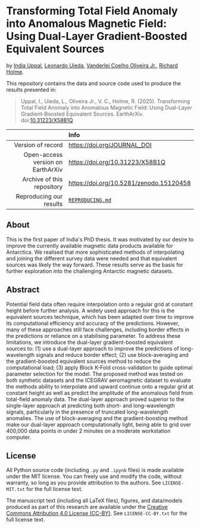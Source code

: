 # Transforming Total Field Anomaly into Anomalous Magnetic Field: Using Dual-Layer Gradient-Boosted Equivalent Sources

by
[India Uppal](https://orcid.org/0000-0003-3531-2656),
[Leonardo Uieda](https://orcid.org/0000-0001-6123-9515),
[Vanderlei Coelho Oliveira Jr.](https://orcid.org/0000-0002-6338-4086),
[Richard Holme](https://orcid.org/0009-0002-2178-2083).

This repository contains the data and source code used to produce the results
presented in:

> Uppal, I., Uieda, L., Oliveira Jr., V. C., Holme, R. (2025). Transforming
> Total Field Anomaly into Anomalous Magnetic Field: Using Dual-Layer
> Gradient-Boosted Equivalent Sources. EarthArXiv.
> doi:[10.31223/X58B1Q](https://doi.org/10.31223/X58B1Q)

|  | Info |
|-:|:-----|
| Version of record | https://doi.org/JOURNAL_DOI |
| Open-access version on EarthArXiv | https://doi.org/10.31223/X58B1Q |
| Archive of this repository | https://doi.org/10.5281/zenodo.15120458 |
| Reproducing our results | [`REPRODUCING.md`](REPRODUCING.md) |

## About

This is the first paper of India's PhD thesis. It was motivated by our desire
to improve the currently available magnetic data products available for
Antarctica. We realised that more sophisticated methods of interpolating and
joining the different survey data were needed and that equivalent sources
was likely the way forward. These results serve as the basis for further
exploration into the challenging Antarctic magnetic datasets.

## Abstract

Potential field data often require interpolation onto a regular grid at
constant height before further analysis. A widely used approach for this is the
equivalent sources technique, which has been adapted over time to improve its
computational efficiency and accuracy of the predictions. However, many of
these approaches still face challenges, including border effects in the
predictions or reliance on a stabilising parameter. To address these
limitations, we introduce the dual-layer gradient-boosted equivalent sources
to: (1) use a dual-layer approach to improve the predictions of long-wavelength
signals and reduce border effect; (2) use block-averaging and the
gradient-boosted equivalent sources method to reduce the computational load;
(3) apply Block K-Fold cross-validation to guide optimal parameter selection
for the model. The proposed method was tested on both synthetic datasets and
the ICEGRAV aeromagnetic dataset to evaluate the methods ability to interpolate
and upward continue onto a regular grid at constant height as well as predict
the amplitude of the anomalous field from total-field anomaly data. The
dual-layer approach proved superior to the single-layer approach at predicting
both short- and long-wavelength signals, particularly in the presence of
truncated long-wavelength anomalies. The use of block-averaging and the
gradient-boosting method make our dual-layer approach computationally light,
being able to grid over 400,000 data points in under 2 minutes on a moderate
workstation computer.

## License

All Python source code (including `.py` and `.ipynb` files) is made available
under the MIT license. You can freely use and modify the code, without
warranty, so long as you provide attribution to the authors. See
`LICENSE-MIT.txt` for the full license text.

The manuscript text (including all LaTeX files), figures, and data/models
produced as part of this research are available under the [Creative Commons
Attribution 4.0 License (CC-BY)][cc-by]. See `LICENSE-CC-BY.txt` for the full
license text.

[cc-by]: https://creativecommons.org/licenses/by/4.0/
